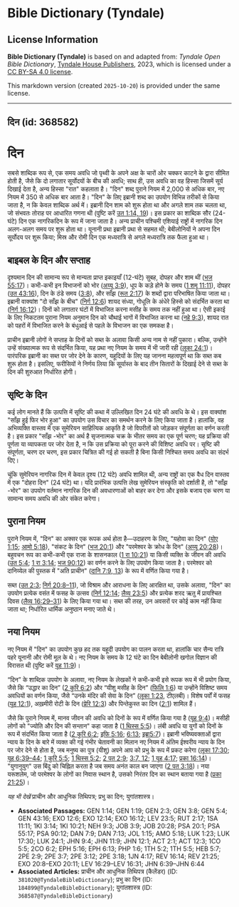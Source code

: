 # Bible Dictionary (Tyndale)

## License Information

**Bible Dictionary (Tyndale)** is based on and adapted from: _Tyndale Open Bible Dictionary_, [Tyndale House Publishers](https://tyndaleopenresources.com/), 2023, which is licensed under a [CC BY-SA 4.0 license](https://creativecommons.org/licenses/by-sa/4.0/legalcode.en).

This markdown version (created `2025-10-20`) is provided under the same license.



--------------------------------

## दिन (id: 368582)

दिन
===

सबसे शाब्दिक रूप से, एक समय अवधि जो पृथ्वी के अपने अक्ष के चारों ओर चक्कर काटने के द्वारा सीमित होती है, जैसे कि दो लगातार सूर्योदयों के बीच की अवधि; साथ ही, उस अवधि का वह हिस्सा जिसमें सूर्य दिखाई देता है, अन्य हिस्सा "रात" कहलाता है। "दिन" शब्द पुराने नियम में 2,000 से अधिक बार, नए नियम में 350 से अधिक बार आता है। "दिन" के लिए इब्रानी शब्द का उपयोग विभिन्न तरीकों से किया जाता है, न कि केवल शाब्दिक अर्थ में। इब्रानी दिन शाम को शुरू होता था और अगले शाम तक चलता था, जो संभवतः तोराह पर आधारित गणना थी (पुष्टि करें [उत 1:14, 19](https://ref.ly/Gen1:14,Gen1:19))। इस प्रकार का शाब्दिक सौर (24\-घंटे) दिन एक नागरिकदिन के रूप में जाना जाता है। अन्य प्राचीन पश्चिमी एशियाई राष्ट्रों में नागरिक दिन अलग\-अलग समय पर शुरू होता था। यूनानी प्रथा इब्रानी प्रथा से सहमत थी; बेबीलोनियों ने अपना दिन सूर्योदय पर शुरू किया; मिस्र और रोमी दिन एक मध्यरात्रि से अगले मध्यरात्रि तक फैला हुआ था।

बाइबल के दिन और सप्ताह
----------------------

दृश्यमान दिन की सामान्य रूप से मान्यता प्राप्त इकाइयाँ (12\-घंटे) सुबह, दोपहर और शाम थीं ([भज 55:17](https://ref.ly/Ps55:17))। कभी\-कभी इन विभाजनों को भोर ([अय्यू 3:9](https://ref.ly/Job3:9)), धूप के कड़े होने के समय ([1 शमू 11:11](https://ref.ly/1Sam11:11)), दोपहर ([उत 43:16](https://ref.ly/Gen43:16)), दिन के ठंडे समय ([3:8](https://ref.ly/Gen3:8)), और साँझ ([रूत 2:17](https://ref.ly/Ruth2:17)) के शब्दों द्वारा परिभाषित किया जाता था। इब्रानी वाक्यांश "दो साँझ के बीच" ([निर्ग 12:6](https://ref.ly/Exod12:6)) शायद संध्या, गोधूलि के अंधेरे हिस्से को संदर्भित करता था ([निर्ग 16:12](https://ref.ly/Exod16:12))। दिनों को लगातार घंटों में विभाजित करना मसीह के समय तक नहीं हुआ था। ऐसी इकाई के लिए निकटतम पुराना नियम अनुमान दिन को चौथाई भागों में विभाजित करना था ([नहे 9:3](https://ref.ly/Neh9:3)), शायद रात को पहरों में विभाजित करने के बंधुआई से पहले के विभाजन का एक समकक्ष है।

प्राचीन इब्रानी लोगों ने सप्ताह के दिनों को सब्त के अलावा किसी अन्य नाम से नहीं पुकारा। बल्कि, उन्होंने उन्हें संख्यात्मक रूप से संदर्भित किया, यह प्रथा नए नियम के समय में भी जारी रही ([लूका 24:1](https://ref.ly/Luke24:1))। पारंपरिक इब्रानी का सब्त पर जोर देने के कारण, यहूदियों के लिए यह जानना महत्वपूर्ण था कि सब्त कब शुरू होता है। इसलिए, फरीसियों ने निर्णय लिया कि सूर्यास्त के बाद तीन सितारों के दिखाई देने से सब्त के दिन की शुरुआत निर्धारित होगी।

सृष्टि के दिन
-------------

कई लोग मानते हैं कि उत्पत्ति में सृष्टि की कथा में उल्लिखित दिन 24 घंटे की अवधि के थे। इस वाक्यांश "साँझ हुई फिर भोर हुआ" का उपयोग उस विचार का समर्थन करने के लिए किया जाता है। हालांकि, वह अभिव्यक्ति वास्तव में एक सुमेरियन साहित्यिक आकृति है जो विपरीतों को जोड़कर संपूर्णता का वर्णन करती है। इस प्रकार "साँझ \-भोर" का अर्थ है सृजनात्मक चक्र के भीतर समय का एक पूर्ण चरण; यह प्रक्रिया की पूर्णता या व्यापकता पर जोर देता है, न कि उस प्रक्रिया को पूरा करने की विशिष्ट अवधि पर। सृष्टि की संपूर्णता, चरण दर चरण, इस प्रकार चित्रित की गई हो सकती है बिना किसी निश्चित समय अवधि का संदर्भ दिए।

चूंकि सुमेरियन नागरिक दिन में केवल दृश्य (12 घंटे) अवधि शामिल थी, अन्य राष्ट्रों का एक वैध दिन वास्तव में एक "दोहरा दिन" (24 घंटे) था। यदि प्रारंभिक उत्पत्ति लेख सुमेरियन संस्कृति को दर्शाती है, तो "साँझ \-भोर" का उपयोग वर्तमान नागरिक दिन की अवधारणाओं को बाहर कर देगा और इसके बजाय एक चरण या सामान्य समय अवधि की ओर संकेत करेगा।

पुराना नियम
-----------

पुराने नियम में, "दिन" का अक्सर एक रूपक अर्थ होता है—उदाहरण के लिए, "यहोवा का दिन" ([योए 1:15](https://ref.ly/Joel1:15); [आमो 5:18](https://ref.ly/Amos5:18)), "संकट के दिन" ([भज 20:1](https://ref.ly/Ps20:1)) और "परमेश्वर के क्रोध के दिन" ([अय्यू 20:28](https://ref.ly/Job20:28))। बहुवचन रूप का कभी\-कभी एक राजा के शासनकाल ([1 रा 10:21](https://ref.ly/1Kgs10:21)) या किसी व्यक्ति के जीवन की अवधि ([उत 5:4](https://ref.ly/Gen5:4); [1 रा 3:14](https://ref.ly/1Kgs3:14); [भज 90:12](https://ref.ly/Ps90:12)) का वर्णन करने के लिए उपयोग किया जाता है। परमेश्वर को दानिय्येल की पुस्तक में "अति प्राचीन" ([दानि 7:9, 13](https://ref.ly/Dan7:9,Dan7:13)) के रूप में वर्णित किया गया है।

सब्त ([उत 2:3](https://ref.ly/Gen2:3); [निर्ग 20:8–11](https://ref.ly/Exod20:8-Exod20:11)), जो विश्राम और आराधना के लिए आरक्षित था, उसके अलावा, "दिन" का उपयोग प्रत्येक वसंत में फसह के उत्सव ([निर्ग 12:14](https://ref.ly/Exod12:14); [लैव्य 23:5](https://ref.ly/Lev23:5)) और प्रत्येक शरद ऋतु में प्रायश्चित दिवस ([लैव्य 16:29–31](https://ref.ly/Lev16:29-Lev16:31)) के लिए किया गया था। सब्त की तरह, उन अवसरों पर कोई काम नहीं किया जाता था; निर्धारित धार्मिक अनुष्ठान मनाए जाते थे।

नया नियम
--------

नए नियम में "दिन" का उपयोग कुछ हद तक यहूदी उपयोग का पालन करता था, हालांकि चार सैन्य रात्रि पहरे यूनानी और रोमी मूल के थे। नए नियम के समय के 12 घंटे का दिन बेबीलोनी खगोल विज्ञान की विरासत थी (पुष्टि करें [यूह 11:9](https://ref.ly/John11:9))।

“दिन” के शाब्दिक उपयोग के अलावा, नए नियम के लेखकों ने कभी\-कभी इसे रूपक रूप में भी प्रयोग किया, जैसे कि “उद्धार का दिन” ([2 कुरि 6:2](https://ref.ly/2Cor6:2)) और “यीशु मसीह के दिन” ([फिलि 1:6](https://ref.ly/Phil1:6)) या उन्होंने विशिष्ट समय अवधियों का वर्णन किया, जैसे “उनके मंदिर की सेवा के दिन” ([लूका 1:23](https://ref.ly/Luke1:23), टीएलबी)। विशेष पर्वों में फसह ([यूह 12:1](https://ref.ly/John12:1)), अख़मीरी रोटी के दिन ([प्रेरि 12:3](https://ref.ly/Acts12:3)) और पिन्तेकुस्त का दिन ([2:1](https://ref.ly/Acts2:1)) शामिल हैं।

जैसे कि पुराने नियम में, मानव जीवन की अवधि को दिनों के रूप में वर्णित किया गया है ([यूह 9:4](https://ref.ly/John9:4))। मसीही लोगों को "ज्योति और दिन की सन्तान" कहा जाता है ([1 थिस्स 5:5](https://ref.ly/1Thess5:5))। लंबी अवधि या युगों को दिनों के रूप में संदर्भित किया जाता है ([2 कुरि 6:2](https://ref.ly/2Cor6:2); [इफि 5:16](https://ref.ly/Eph5:16); [6:13](https://ref.ly/Eph6:13); [इब्रा5:7](https://ref.ly/Heb5:7))। इब्रानी भविष्यवक्ताओं द्वारा न्याय के दिन के बारे में व्यक्त की गई गंभीर चेतावनी का मिलान नए नियम में अंतिम ईश्वरीय न्याय के दिन पर जोर देने से होता है, जब मनुष्य का पुत्र (यीशु) अपने आप को प्रभु के रूप में प्रकट करेगा ([लूका 17:30](https://ref.ly/Luke17:30); [यूह 6:39–44](https://ref.ly/John6:39-John6:44); [1 कुरि 5:5](https://ref.ly/1Cor5:5); [1 थिस्स 5:2](https://ref.ly/1Thess5:2); [2 पत 2:9](https://ref.ly/2Pet2:9); [3:7, 12](https://ref.ly/2Pet3:7,2Pet3:12); [1 यूह 4:17](https://ref.ly/1John4:17); [प्रका 16:14](https://ref.ly/Rev16:14))। "युगानुयुग" उस बिंदु को चिह्नित करता है जब समय अनंत काल बन जाएगा ([2 पत 3:18](https://ref.ly/2Pet3:18))। नया यरूशलेम, जो परमेश्वर के लोगों का निवास स्थान है, उसको निरंतर दिन का स्थान बताया गया है ([प्रका 21:25](https://ref.ly/Rev21:25))।

*यह भी देखें* प्राचीन और आधुनिक तिथिपत्र; प्रभु का दिन; युगांतशास्त्र।

* **Associated Passages:** GEN 1:14; GEN 1:19; GEN 2:3; GEN 3:8; GEN 5:4; GEN 43:16; EXO 12:6; EXO 12:14; EXO 16:12; LEV 23:5; RUT 2:17; 1SA 11:11; 1KI 3:14; 1KI 10:21; NEH 9:3; JOB 3:9; JOB 20:28; PSA 20:1; PSA 55:17; PSA 90:12; DAN 7:9; DAN 7:13; JOL 1:15; AMO 5:18; LUK 1:23; LUK 17:30; LUK 24:1; JHN 9:4; JHN 11:9; JHN 12:1; ACT 2:1; ACT 12:3; 1CO 5:5; 2CO 6:2; EPH 5:16; EPH 6:13; PHP 1:6; 1TH 5:2; 1TH 5:5; HEB 5:7; 2PE 2:9; 2PE 3:7; 2PE 3:12; 2PE 3:18; 1JN 4:17; REV 16:14; REV 21:25; EXO 20:8–EXO 20:11; LEV 16:29–LEV 16:31; JHN 6:39–JHN 6:44
* **Associated Articles:** प्राचीन और आधुनिक तिथिपत्र (कैलेंडर) (ID: `381020@TyndaleBibleDictionary`); प्रभु का दिन (ID: `184899@TyndaleBibleDictionary`); युगांतशास्त्र (ID: `368587@TyndaleBibleDictionary`)

